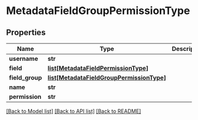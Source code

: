 # MetadataFieldGroupPermissionType

## Properties
Name | Type | Description | Notes
------------ | ------------- | ------------- | -------------
**username** | **str** |  | 
**field** | [**list[MetadataFieldPermissionType]**](MetadataFieldPermissionType.md) |  | [optional] 
**field_group** | [**list[MetadataFieldGroupPermissionType]**](MetadataFieldGroupPermissionType.md) |  | [optional] 
**name** | **str** |  | 
**permission** | **str** |  | 

[[Back to Model list]](../README.md#documentation-for-models) [[Back to API list]](../README.md#documentation-for-api-endpoints) [[Back to README]](../README.md)


